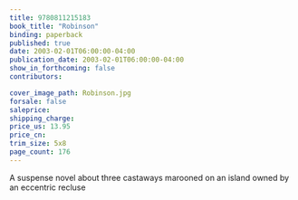 ```yaml
---
title: 9780811215183
book_title: "Robinson"
binding: paperback
published: true
date: 2003-02-01T06:00:00-04:00
publication_date: 2003-02-01T06:00:00-04:00
show_in_forthcoming: false
contributors:

cover_image_path: Robinson.jpg
forsale: false
saleprice:
shipping_charge:
price_us: 13.95
price_cn:
trim_size: 5x8
page_count: 176
---
```

A suspense novel about three castaways marooned on an island owned by an eccentric recluse

